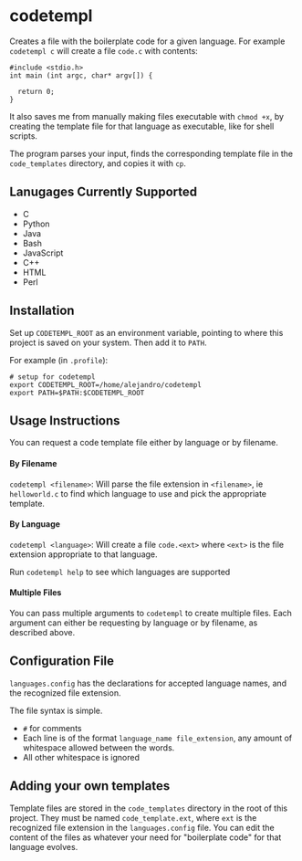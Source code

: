 # codetempl
Creates a file with the boilerplate code for a given language. For example `codetempl c` will create a file `code.c` with contents:
```
#include <stdio.h>
int main (int argc, char* argv[]) {

  return 0;
}
```

It also saves me from manually making files executable with `chmod +x`, by creating the template file for that language as executable, like for shell scripts.

The program parses your input, finds the corresponding template file in the `code_templates` directory, and copies it with `cp`.

## Lanugages Currently Supported

- C
- Python
- Java
- Bash
- JavaScript
- C++
- HTML
- Perl

## Installation
Set up `CODETEMPL_ROOT` as an environment variable, pointing to where this project is saved on your system. Then add it to `PATH`.

For example (in `.profile`):
```
# setup for codetempl
export CODETEMPL_ROOT=/home/alejandro/codetempl
export PATH=$PATH:$CODETEMPL_ROOT
```

## Usage Instructions
You can request a code template file either by language or by filename.

#### By Filename
`codetempl <filename>`: Will parse the file extension in `<filename>`, ie `helloworld.c` to find which language to use and pick the appropriate template.

#### By Language
`codetempl <language>`: Will create a file `code.<ext>` where `<ext>` is the file extension appropriate to that language.

Run `codetempl help` to see which languages are supported

#### Multiple Files
You can pass multiple arguments to `codetempl` to create multiple files. Each argument can either be requesting by language or by filename, as described
above.

## Configuration File
`languages.config` has the declarations for accepted language names, and the recognized file extension.

The file syntax is simple.
- `#` for comments
- Each line is of the format `language_name file_extension`, any amount of whitespace allowed between the words.
- All other whitespace is ignored

## Adding your own templates
Template files are stored in the `code_templates` directory in the root of this project. They must be named `code_template.ext`, where `ext` is the recognized file extension in the `languages.config` file. You can edit the content of the files as whatever your need for "boilerplate code" for that language evolves.

